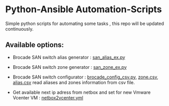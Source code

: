 # Python-Ansible Automation-Scripts

Simple python scripts for automating some tasks , this repo will be updated continuously.

## Available options:
* Brocade SAN switch alias generator : [san_alias_ex.py](https://github.com/muratbulat/fayton/blob/master/san/san_alias_ex.py)

* Brocade SAN switch zone generator : [san_zone_ex.py](https://github.com/muratbulat/fayton/blob/master/san/san_zone_ex.py)

* Brocade SAN switch configurator : [brocade_config_csv.py](https://github.com/muratbulat/fayton/blob/master/san/brocade_config_csv.py), [zone.csv](https://github.com/muratbulat/fayton/blob/master/san/alias.csv), [alias.csv](https://github.com/muratbulat/fayton/blob/master/san/zone.csv) read aliases and zones information from csv file.

* Get available next ip adress from netbox and set for new Vmware Vcenter VM : [netbox2vcenter.yml](https://github.com/muratbulat/fayton/blob/master/ansible/netbox2vcenter.yml)
